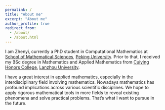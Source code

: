 ```yaml
---
permalink: /
title: "About me"
excerpt: "About me"
author_profile: true
redirect_from: 
  - /about/
  - /about.html
---
```


I am Zhenyi, currently a PhD student in Computational Mathematics at [School of Mathematical Sciences](http://english.math.pku.edu.cn/), [Peking University](https://english.pku.edu.cn/).
Prior to that, I received my BSc degree in Mathematics and Applied Mathematics from [Cuiying Honors College](http://chc.lzu.edu.cn/), [Lanzhou University](https://en.lzu.edu.cn/). 

I have a great interest in applied mathematics, especially in the interdisciplinary field involving mathematics. Nowadays mathematics has profound implications across various scientific disciplines. We hope to apply rigorous mathematical tools in more fields to reveal existing phenomena and solve practical problems. That’s what I want to pursue in the future.
